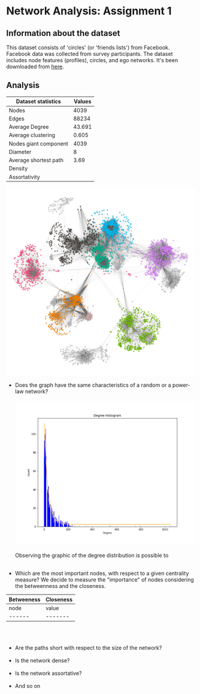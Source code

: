 # Network Analysis: Assignment 1

## Information about the dataset
This dataset consists of 'circles' (or 'friends lists') from Facebook. Facebook data was collected from survey participants. The dataset includes node features (profiles), circles, and ego networks.
It's been downloaded from [here](https://snap.stanford.edu/data/ego-Facebook.html).

## Analysis

| Dataset statistics | Values|
|--------------------|-------|
| Nodes | 4039               |
| Edges | 88234              |
| Average Degree | 43.691    |
| Average clustering | 0.605 |
| Nodes giant component | 4039 |
| Diameter | 8               |
| Average shortest path | 3.69|
| Density |                  |
| Assortativity |            |


<!-- Uncomment on github ![alt text](https://github.com/LazyRacc00n/NetworkAnalysis_1Assignment/blob/main/images/Facebooks_circles.png) -->
![alt text](images\Facebooks_circles.png)

- Does the graph have the same characteristics of a random or a power-law network?
 </br></br>
  ![alt text](images\degree_distribution.png)
  </br></br>
  Observing the graphic of the degree distribution is possible to
  </br></br>



- Which are the most important nodes, with respect to a given centrality measure?
We decide to measure the "importance" of nodes considering the betweenness and the closeness.

| Betweeness | Closeness |
|------------|-----------|
| node | value | node |value |
|------|-------|------|------|

  </br></br>
- Are the paths short with respect to the size of the network?
  </br></br>
- Is the network dense?
  </br></br>
- Is the network assortative?
  </br></br>
- And so on
